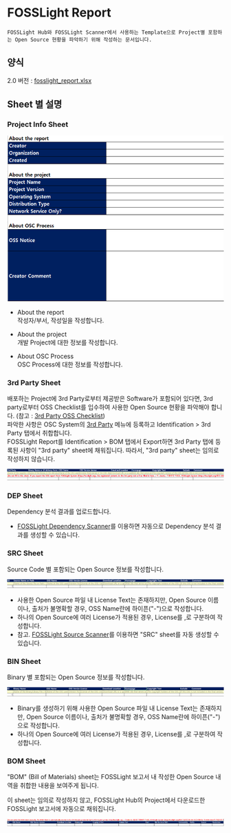 # FOSSLight Report

```note
FOSSLight Hub와 FOSSLight Scanner에서 사용하는 Template으로 Project별 포함하는 Open Source 현황을 파악하기 위해 작성하는 문서입니다.
```

## 양식

2.0 버전 : [fosslight_report.xlsx](https://github.com/fosslight/fosslight/blob/main/src/main/resources/template/ProjectReport.xlsx)

## Sheet 별 설명

### Project Info Sheet
![info](./images/project_info.png)
- About the report  
   작성자/부서, 작성일을 작성합니다.

- About the project  
   개발 Project에 대한 정보를 작성합니다.

- About OSC Process  
   OSC Process에 대한 정보를 작성합니다.

### 3rd Party Sheet
배포하는 Project에 3rd Party로부터 제공받은 Software가 포함되어 있다면, 3rd party로부터 OSS Checklist를 입수하여 사용한 Open Source 현황을 파악해야 합니다. (참고 : [3rd Party OSS Checklist](https://github.com/fosslight/fosslight/raw/main/src/main/resources/static/sample/FOSSLight-OSS-Checklist-for-3rdParty_Eng_1.0.xlsx))    
파악한 사항은 OSC System의 [3rd Party](../started/2_try/5_third-party.md) 메뉴에 등록하고 Identification > 3rd Party 탭에서 취합합니다.   
FOSSLight Report를 Identification > BOM 탭에서 Export하면 3rd Party 탭에 등록된 사항이 "3rd party" sheet에 채워집니다. 따라서, "3rd party" sheet는 임의로 작성하지 않습니다.    

![info](./images/3rd_party.png)

### DEP Sheet
Dependency 분석 결과를 업로드합니다.
- [FOSSLight Dependency Scanner](https://github.com/fosslight/fosslight_dependency_scanner)를 이용하면 자동으로 Dependency 분석 결과를 생성할 수 있습니다.

### SRC Sheet
Source Code 별 포함되는 Open Source 정보를 작성합니다.   

![info](./images/src.png)
- 사용한 Open Source 파일 내 License Text는 존재하지만, Open Source 이름이나, 출처가 불명확할 경우, OSS Name란에 하이픈("-")으로 작성합니다.
- 하나의 Open Source에 여러 License가 적용된 경우, License를 ,로 구분하여 작성합니다.
- 참고. [FOSSLight Source Scanner](https://github.com/fosslight/fosslight_source_scanner)를 이용하면 "SRC" sheet를 자동 생성할 수 있습니다.


### BIN Sheet
Binary 별 포함되는 Open Source 정보를 작성합니다.   

![info](./images/bin.png)
- Binary를 생성하기 위해 사용한 Open Source 파일 내 License Text는 존재하지만, Open Source 이름이나, 출처가 불명확할 경우, OSS Name란에 하이픈("-")으로 작성합니다.
- 하나의 Open Source에 여러 License가 적용된 경우, License를 ,로 구분하여 작성합니다.



### BOM Sheet
"BOM" (Bill of Materials) sheet는 FOSSLight 보고서 내 작성한 Open Source 내역을 취합한 내용을 보여주게 됩니다.      
     
이 sheet는 임의로 작성하지 않고, FOSSLight Hub의 Project에서 다운로드한 FOSSLight 보고서에 자동으로 채워집니다.

![info](./images/bom.png)







